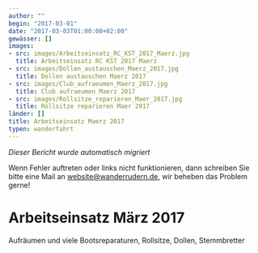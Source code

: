 ```yaml
---
author: ""
begin: "2017-03-01"
date: "2017-03-03T01:00:00+02:00"
gewässer: []
images:
- src: images/Arbeitseinsatz_RC_KST_2017_Maerz.jpg
  title: Arbeitseinsatz RC KST 2017 Maerz
- src: images/Dollen_austauschen_Maerz_2017.jpg
  title: Dollen austauschen Maerz 2017
- src: images/Club_aufraeumen_Maerz_2017.jpg
  title: Club aufraeumen Maerz 2017
- src: images/Rollsitze_reparieren_Maer_2017.jpg
  title: Rollsitze reparieren Maer 2017
länder: []
title: Arbeitseinsatz Maerz 2017
typen: wanderfahrt
---
```



*Dieser Bericht wurde automatisch migriert*

Wenn Fehler auftreten oder links nicht funktionieren, dann schreiben Sie bitte eine Mail an website@wanderrudern.de, wir beheben das Problem gerne!



# Arbeitseinsatz März 2017


Aufräumen und viele Bootsreparaturen, Rollsitze, Dollen, Stemmbretter
